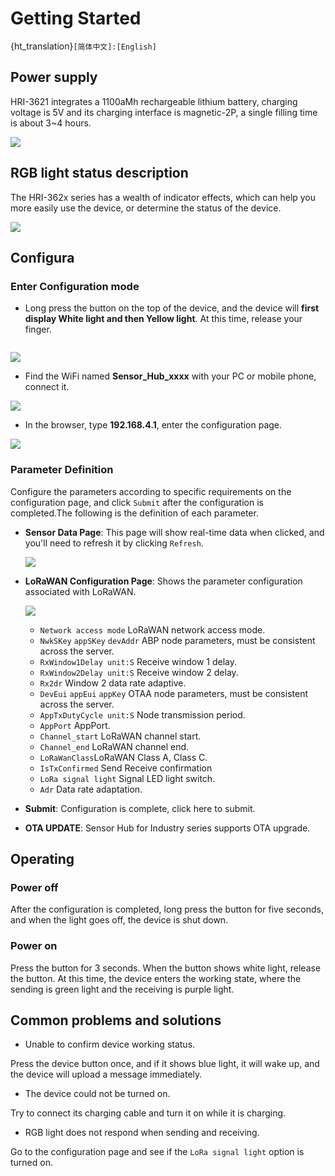 # Getting Started

{ht_translation}`[简体中文]:[English]`

## Power supply
HRI-3621 integrates a 1100aMh rechargeable lithium battery, charging voltage is 5V and its charging interface is magnetic-2P, a single filling time is about 3~4 hours.

![](img/02.jpg) 

## RGB light status description
The HRI-362x series has a wealth of indicator effects, which can help you more easily use the device, or determine the status of the device.

![](img/led.png)

## Configura
### Enter Configuration mode
+ Long press the button on the top of the device, and the device will **first display White light and then Yellow light**. At this time, release your finger.

``` {Tip} If the blue light/green light blinks sequentially after long press, it means that the device is in working state. At this point, long press the device will shut down, fter 5 seconds, release the button and repeat the above operation until the indicator light turns yellow.

```

![](img/03.jpg) 

+ Find the WiFi named **Sensor_Hub_xxxx** with your PC or mobile phone, connect it.

![](img/04.png) 

+ In the browser, type **192.168.4.1**, enter the configuration page.

![](img/05.png) 

### Parameter Definition
Configure the parameters according to specific requirements on the configuration page, and click `Submit` after the configuration is completed.The following is the definition of each parameter.

+ **Sensor Data Page**: This page will show real-time data when clicked, and you'll need to refresh it by clicking `Refresh`.

  ![](img/06.png)

+ **LoRaWAN Configuration Page**: Shows the parameter configuration associated with LoRaWAN.

  ![](img/07.png)

  - `Network access mode` LoRaWAN network access mode.
  - `NwkSKey` `appSKey` `devAddr` ABP node parameters, must be consistent across the server.
  - `RxWindow1Delay unit:S` Receive window 1 delay.
  - `RxWindow2Delay unit:S` Receive window 2 delay.
  - `Rx2dr` Window 2 data rate adaptive.
  - `DevEui`  `appEui`  `appKey` OTAA node parameters, must be consistent across the server.
  - `AppTxDutyCycle unit:S` Node transmission period.
  - `AppPort` AppPort.
  - `Channel_start` LoRaWAN channel start.
  - `Channel_end` LoRaWAN channel end.
  - `LoRaWanClass`LoRaWAN Class A, Class C.
  - `IsTxConfirmed` Send Receive confirmation
  - `LoRa signal light` Signal LED light switch.
  - `Adr` Data rate adaptation.
+ **Submit**: Configuration is complete, click here to submit.
+ **OTA UPDATE**: Sensor Hub for Industry series supports OTA upgrade.

## Operating
### Power off
After the configuration is completed, long press the button for five seconds, and when the light goes off, the device is shut down.
### Power on
Press the button for 3 seconds. When the button shows white light, release the button. At this time, the device enters the working state, where the sending is green light and the receiving is purple light.

## Common problems and solutions
+ Unable to confirm device working status.

Press the device button once, and if it shows blue light, it will wake up, and the device will upload a message immediately.

+ The device could not be turned on.

Try to connect its charging cable and turn it on while it is charging.

+ RGB light does not respond when sending and receiving.

Go to the configuration page and see if the  `LoRa signal light` option is turned on.